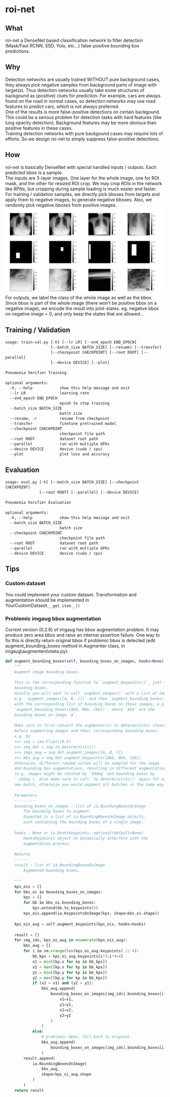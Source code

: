 # roi-net
## What
roi-net a DenseNet based classification network to filter detection (Mask/Fast RCNN, SSD, Yolo, etc...) false-positive bounding box predictions.  
## Why
Detection networks are usually trained WITHOUT pure background cases, they always pick negative samples from background parts of image with target(s). Thus detection networks usually take some structures of backgound as (positive) clues for prediction. For example, cars are always found on the road in normal cases, so detection networks may use road features to predict cars, which is not always preferred.  
One of the results is more false-positive detections on certain backgound. This could be a serious problem for detection tasks with hard features (like lung opacity detection). Background features may be more obvious than positive features in these cases.  
Training detection networks with pure backgound cases may require lots of efforts. So we design roi-net to simply suppress false-positive detections.  
## How
roi-net is basically DenseNet with special handled inputs / outputs. Each predicted bbox is a sample.  
The inputs are 3-layer images. One layer for the whole image, one for ROI mask, and the other for resized ROI crop. We may crop ROIs in the network like RPNs, but cropping during sample loading is much easier and faster.  
For training / validation samples, we directly pick bboxes from targets and apply them to negative images, to generate negative bboxes. Also, we randomly pick negative bboxes from positive images.  
![](doc/roi-dataset-sample.png)  
For outputs, we label the class of the whole image as well as the bbox. Since bbox is part of the whole image (there won't be positive bbox on a negative image), we encode the result into joint-states. eg. negative bbox on negative image = 0, and only keep the states that are allowed...  
## Training / Validation
```
usage: train-val.py [-h] [--lr LR] [--end_epoch END_EPOCH]
                    [--batch_size BATCH_SIZE] [--resume] [--transfer]
                    [--checkpoint CHECKPOINT] [--root ROOT] [--parallel]
                    [--device DEVICE] [--plot]

Pneumonia Verifier Training

optional arguments:
  -h, --help            show this help message and exit
  --lr LR               learning rate
  --end_epoch END_EPOCH
                        epcoh to stop training
  --batch_size BATCH_SIZE
                        batch size
  --resume, -r          resume from checkpoint
  --transfer            finetune pretrained model
  --checkpoint CHECKPOINT
                        checkpoint file path
  --root ROOT           dataset root path
  --parallel            run with multiple GPUs
  --device DEVICE       device (cuda / cpu)
  --plot                plot loss and accuracy
```
## Evaluation
```
usage: eval.py [-h] [--batch_size BATCH_SIZE] [--checkpoint CHECKPOINT]
               [--root ROOT] [--parallel] [--device DEVICE]

Pneumonia Verifier Evaluation

optional arguments:
  -h, --help            show this help message and exit
  --batch_size BATCH_SIZE
                        batch size
  --checkpoint CHECKPOINT
                        checkpoint file path
  --root ROOT           dataset root path
  --parallel            run with multiple GPUs
  --device DEVICE       device (cuda / cpu)
```
## Tips
### Custom dataset
You could implement your custom dataset. Transformation and augmentation should be implemented in YourCustomDataset.``__get_item__()``  
### Problemic imgaug bbox augmentation
Current version (0.2.6) of imgaug has bbox augmentation problem. It may produce zero area bbox and raise an internal assertion failure. One way to fix this is directly return original bbox if problemic bbox is detected (edit augment_bounding_boxes method in Augmenter class, in imgaug\augmenters\meta.py):
```python
def augment_bounding_boxes(self, bounding_boxes_on_images, hooks=None):
    """
    Augment image bounding boxes.

    This is the corresponding function to `augment_keypoints()`, just for
    bounding boxes.
    Usually you will want to call `augment_images()` with a list of images,
    e.g. `augment_images([A, B, C])` and then `augment_bounding_boxes()`
    with the corresponding list of bounding boxes on these images, e.g.
    `augment_bounding_boxes([Abb, Bbb, Cbb])`, where `Abb` are the
    bounding boxes on image `A`.

    Make sure to first convert the augmenter(s) to deterministic states
    before augmenting images and their corresponding bounding boxes,
    e.g. by
    >>> seq = iaa.Fliplr(0.5)
    >>> seq_det = seq.to_deterministic()
    >>> imgs_aug = seq_det.augment_images([A, B, C])
    >>> bbs_aug = seq_det.augment_keypoints([Abb, Bbb, Cbb])
    Otherwise, different random values will be sampled for the image
    and bounding box augmentations, resulting in different augmentations
    (e.g. images might be rotated by `30deg` and bounding boxes by
    `-10deg`). Also make sure to call `to_deterministic()` again for each
    new batch, otherwise you would augment all batches in the same way.

    Parameters
    ----------
    bounding_boxes_on_images : list of ia.BoundingBoxesOnImage
        The bounding boxes to augment.
        Expected is a list of ia.BoundingBoxesOnImage objects,
        each containing the bounding boxes of a single image.

    hooks : None or ia.HooksKeypoints, optional(default=None)
        HooksKeypoints object to dynamically interfere with the
        augmentation process.

    Returns
    -------
    result : list of ia.BoundingBoxesOnImage
        Augmented bounding boxes.

    """
    kps_ois = []
    for bbs_oi in bounding_boxes_on_images:
        kps = []
        for bb in bbs_oi.bounding_boxes:
            kps.extend(bb.to_keypoints())
        kps_ois.append(ia.KeypointsOnImage(kps, shape=bbs_oi.shape))

    kps_ois_aug = self.augment_keypoints(kps_ois, hooks=hooks)

    result = []
    for img_idx, kps_oi_aug in enumerate(kps_ois_aug):
        bbs_aug = []
        for i in sm.xrange(len(kps_oi_aug.keypoints) // 4):
            bb_kps = kps_oi_aug.keypoints[i*4:i*4+4]
            x1 = min([kp.x for kp in bb_kps])
            x2 = max([kp.x for kp in bb_kps])
            y1 = min([kp.y for kp in bb_kps])
            y2 = max([kp.y for kp in bb_kps])
            if (x2 > x1) and (y2 > y1):
                bbs_aug.append(
                    bounding_boxes_on_images[img_idx].bounding_boxes[i].copy(
                        x1=x1,
                        y1=y1,
                        x2=x2,
                        y2=y2
                    )
                )
            else:
                # problemic bbox, fall back to original
                bbs_aug.append(
                    bounding_boxes_on_images[img_idx].bounding_boxes[i].copy()
                )
        result.append(
            ia.BoundingBoxesOnImage(
                bbs_aug,
                shape=kps_oi_aug.shape
            )
        )
    return result
```